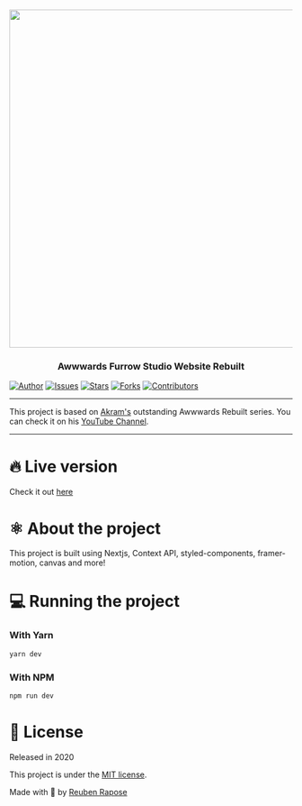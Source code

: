 <h1 align="center">
  <img src="./.github/images/demo.gif" width="600"/>
</h1>

<h3 align="center">
  Awwwards Furrow Studio Website Rebuilt
</h3>

[![Author](https://img.shields.io/badge/author-rodrigogama-brightgreen)](https://github.com/rodrigogama)
[![Issues](https://img.shields.io/github/issues/rodrigogama/awwwards-rebuilt-furrow)](https://github.com/rodrigogama/awwwards-rebuilt-furrow/issues)
[![Stars](https://img.shields.io/github/stars/rodrigogama/awwwards-rebuilt-furrow)](https://github.com/rodrigogama/awwwards-rebuilt-furrow/stargazers)
[![Forks](https://img.shields.io/github/forks/rodrigogama/awwwards-rebuilt-furrow)](https://github.com/rodrigogama/awwwards-rebuilt-furrow/network/members)
[![Contributors](https://img.shields.io/github/contributors/rodrigogama/awwwards-rebuilt-furrow)](https://github.com/rodrigogama/awwwards-rebuilt-furrow/graphs/contributors)

---

This project is based on [Akram's](https://github.com/wrongakram) outstanding Awwwards Rebuilt series. You can check it on his [YouTube Channel](https://www.youtube.com/c/WrongAkram/videos).

---

# 🔥 Live version

Check it out [here](https://furrow-eight.vercel.app)

# ⚛ About the project

This project is built using Nextjs, Context API, styled-components, framer-motion, canvas and more!

# 💻 Running the project

### With Yarn

```bash
yarn dev
```

### With NPM

```bash
npm run dev
```

# 📗 License

Released in 2020

This project is under the [MIT license](https://github.com/rodrigogama/awwwards-rebuilt-furrow/blob/main/LICENSE).

Made with 🖤 by [Reuben Rapose](https://github.com/reubence)
